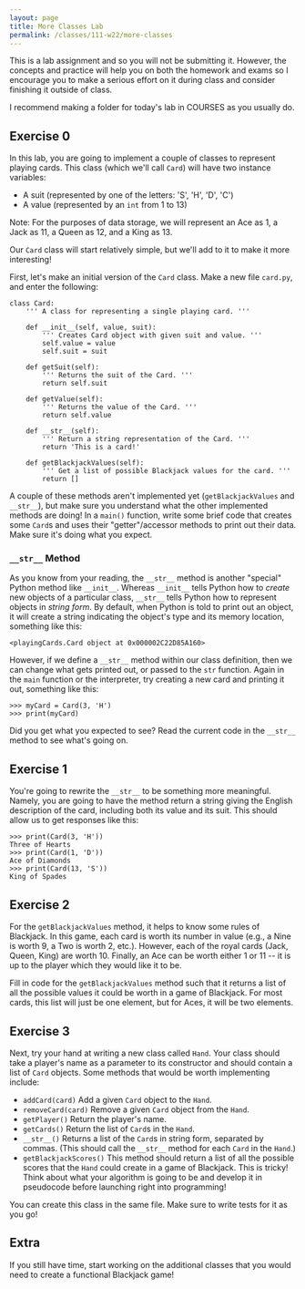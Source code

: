```yaml
---
layout: page
title: More Classes Lab
permalink: /classes/111-w22/more-classes
---
```


This is a lab assignment and so you will not be submitting it.
However, the concepts and practice will help you on both the homework and exams so I encourage you to make a serious effort on it during class and consider finishing it outside of class.

I recommend making a folder for today's lab in COURSES as you usually do.

## Exercise 0
In this lab, you are going to implement a couple of classes to represent playing cards. This class (which we'll call `Card`) will have two instance variables:

* A suit (represented by one of the letters: 'S', 'H', 'D', 'C')
* A value (represented by an `int` from 1 to 13)

Note: For the purposes of data storage, we will represent an Ace as 1, a Jack as 11, a Queen as 12, and a King as 13.

Our `Card` class will start relatively simple, but we'll add to it to make it more interesting!

First, let's make an initial version of the `Card` class. Make a new file `card.py`, and enter the following:

```
class Card:
    ''' A class for representing a single playing card. '''

    def __init__(self, value, suit):
        ''' Creates Card object with given suit and value. '''
        self.value = value
        self.suit = suit
    
    def getSuit(self):
        ''' Returns the suit of the Card. '''
        return self.suit
        
    def getValue(self):
        ''' Returns the value of the Card. '''
        return self.value
        
    def __str__(self):
        ''' Return a string representation of the Card. '''
        return 'This is a card!'
        
    def getBlackjackValues(self):
        ''' Get a list of possible Blackjack values for the card. '''
        return []
```

A couple of these methods aren't implemented yet (`getBlackjackValues` and `__str__`), but make sure you understand what the other implemented methods are doing! 
In a `main()` function, write some brief code that creates some `Card`s and uses their "getter"/accessor methods to print out their data. 
Make sure it's doing what you expect.

### `__str__` Method
As you know from your reading, the `__str__` method is another "special" Python method like `__init__`. 
Whereas `__init__` tells Python how to *create* new objects of a particular class, `__str__` tells Python how to represent objects in *string form*. 
By default, when Python is told to print out an object, it will create a string indicating the object's type and its memory location, something like this:
```
<playingCards.Card object at 0x000002C22D85A160>
```

However, if we define a `__str__` method within our class definition, then we can change what gets printed out, or passed to the `str` function. 
Again in the `main` function or the interpreter, try creating a new card and printing it out, something like this:
```
>>> myCard = Card(3, 'H')
>>> print(myCard)
```
Did you get what you expected to see? Read the current code in the `__str__` method to see what's going on.

## Exercise 1
You're going to rewrite the `__str__` to be something more meaningful. 
Namely, you are going to have the method return a string giving the English description of the card, including both its value and its suit. This should allow us to get responses like this:
```
>>> print(Card(3, 'H'))
Three of Hearts
>>> print(Card(1, 'D'))
Ace of Diamonds
>>> print(Card(13, 'S'))
King of Spades
```

## Exercise 2
For the `getBlackjackValues` method, it helps to know some rules of Blackjack. 
In this game, each card is worth its number in value (e.g., a Nine is worth 9, a Two is worth 2, etc.). 
However, each of the royal cards (Jack, Queen, King) are worth 10. Finally, an Ace can be worth either 1 or 11 -- it is up to the player which they would like it to be.

Fill in code for the `getBlackjackValues` method such that it returns a list of all the possible values it could be worth in a game of Blackjack. For most cards, this list will just be one element, but for Aces, it will be two elements.

## Exercise 3
Next, try your hand at writing a new class called `Hand`. 
Your class should take a player's name as a parameter to its constructor and should contain a list of `Card` objects. 
Some methods that would be worth implementing include:

* `addCard(card)` Add a given `Card` object to the `Hand`.
* `removeCard(card)` Remove a given `Card` object from the `Hand`.
* `getPlayer()` Return the player's name.
* `getCards()` Return the list of `Card`s in the `Hand`.
* `__str__()` Returns a list of the `Card`s in string form, separated by commas. (This should call the `__str__` method for each `Card` in the `Hand`.)
* `getBlackjackScores()` This method should return a list of all the possible scores that the `Hand` could create in a game of Blackjack. This is tricky! Think about what your algorithm is going to be and develop it in pseudocode before launching right into programming!

You can create this class in the same file. Make sure to write tests for it as you go!

## Extra
If you still have time, start working on the additional classes that you would need to create a functional Blackjack game!